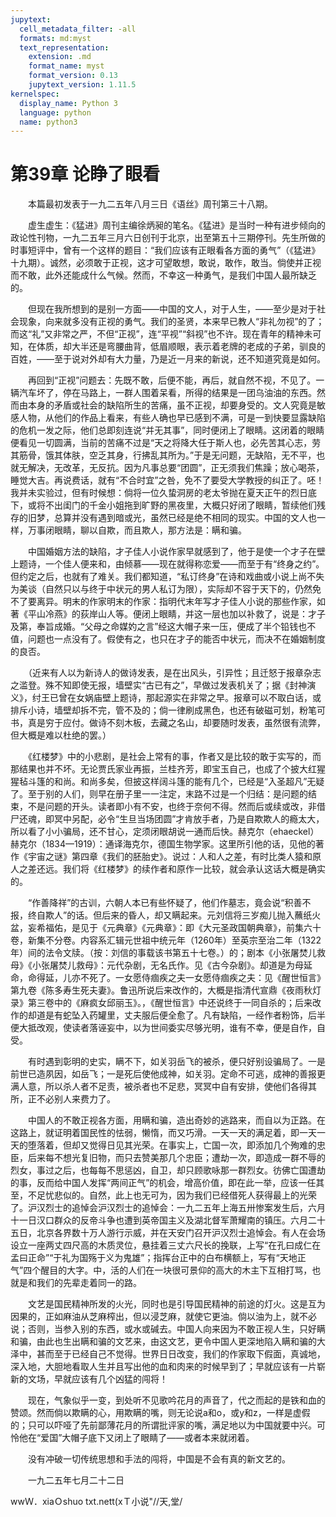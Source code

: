 ```yaml
---
jupytext:
  cell_metadata_filter: -all
  formats: md:myst
  text_representation:
    extension: .md
    format_name: myst
    format_version: 0.13
    jupytext_version: 1.11.5
kernelspec:
  display_name: Python 3
  language: python
  name: python3
---
```

# 第39章  论睁了眼看 

　　本篇最初发表于一九二五年八月三日《语丝》周刊第三十八期。 

　　虚生虚生：《猛进》周刊主编徐炳昶的笔名。《猛进》是当时一种有进步倾向的政论性刊物，一九二五年三月六日创刊于北京，出至第五十三期停刊。先生所做的时事短评中，曾有一个这样的题目：“我们应该有正眼看各方面的勇气”（《猛进》十九期）。诚然，必须敢于正视，这才可望敢想，敢说，敢作，敢当。倘使并正视而不敢，此外还能成什么气候。然而，不幸这一种勇气，是我们中国人最所缺乏的。 

　　但现在我所想到的是别一方面——中国的文人，对于人生，——至少是对于社会现象，向来就多没有正视的勇气。我们的圣贤，本来早已教人“非礼勿视”的了；而这“礼”又非常之严，不但“正视”，连“平视”“斜视”也不许。现在青年的精神未可知，在体质，却大半还是弯腰曲背，低眉顺眼，表示着老牌的老成的子弟，驯良的百姓，——至于说对外却有大力量，乃是近一月来的新说，还不知道究竟是如何。 

　　再回到“正视”问题去：先既不敢，后便不能，再后，就自然不视，不见了。一辆汽车坏了，停在马路上，一群人围着呆看，所得的结果是一团乌油油的东西。然而由本身的矛盾或社会的缺陷所生的苦痛，虽不正视，却要身受的。文人究竟是敏感人物，从他们的作品上看来，有些人确也早已感到不满，可是一到快要显露缺陷的危机一发之际，他们总即刻连说“并无其事”，同时便闭上了眼睛。这闭着的眼睛便看见一切圆满，当前的苦痛不过是“天之将降大任于斯人也，必先苦其心志，劳其筋骨，饿其体肤，空乏其身，行拂乱其所为。”于是无问题，无缺陷，无不平，也就无解决，无改革，无反抗。因为凡事总要“团圆”，正无须我们焦躁；放心喝茶，睡觉大吉。再说费话，就有“不合时宜”之咎，免不了要受大学教授的纠正了。呸！我并未实验过，但有时候想：倘将一位久蛰洞房的老太爷抛在夏天正午的烈日底下，或将不出闺门的千金小姐拖到旷野的黑夜里，大概只好闭了眼睛，暂续他们残存的旧梦，总算并没有遇到暗或光，虽然已经是绝不相同的现实。中国的文人也一样，万事闭眼睛，聊以自欺，而且欺人，那方法是：瞒和骗。 

　　中国婚姻方法的缺陷，才子佳人小说作家早就感到了，他于是使一个才子在壁上题诗，一个佳人便来和，由倾慕——现在就得称恋爱——而至于有“终身之约”。但约定之后，也就有了难关。我们都知道，“私订终身”在诗和戏曲或小说上尚不失为美谈（自然只以与终于中状元的男人私订为限），实际却不容于天下的，仍然免不了要离异。明末的作家明末的作家：指明代末年写才子佳人小说的那些作家，如著《平山冷燕》的荻岸山人等。便闭上眼睛，并这一层也加以补救了，说是：才子及第，奉旨成婚。“父母之命媒妁之言”经这大帽子来一压，便成了半个铅钱也不值，问题也一点没有了。假使有之，也只在才子的能否中状元，而决不在婚姻制度的良否。 

　　（近来有人以为新诗人的做诗发表，是在出风头，引异性；且迁怒于报章杂志之滥登。殊不知即使无报，墙壁实“古已有之”，早做过发表机关了；据《封神演义》，纣王已曾在女娲庙壁上题诗，那起源实在非常之早。报章可以不取白话，或排斥小诗，墙壁却拆不完，管不及的；倘一律刷成黑色，也还有破磁可划，粉笔可书，真是穷于应付。做诗不刻木板，去藏之名山，却要随时发表，虽然很有流弊，但大概是难以杜绝的罢。） 

　　《红楼梦》中的小悲剧，是社会上常有的事，作者又是比较的敢于实写的，而那结果也并不坏。无论贾氏家业再振，兰桂齐芳，即宝玉自己，也成了个披大红猩猩毡斗篷的和尚。和尚多矣，但披这样阔斗篷的能有几个，已经是“入圣超凡”无疑了。至于别的人们，则早在册子里一一注定，末路不过是一个归结：是问题的结束，不是问题的开头。读者即小有不安，也终于奈何不得。然而后或续或改，非借尸还魂，即冥中另配，必令“生旦当场团圆”才肯放手者，乃是自欺欺人的瘾太大，所以看了小小骗局，还不甘心，定须闭眼胡说一通而后快。赫克尔（ehaeckel）赫克尔（1834—1919）：通译海克尔，德国生物学家。这里所引他的话，见他的著作《宇宙之谜》第四章《我们的胚胎史》。说过：人和人之差，有时比类人猿和原人之差还远。我们将《红楼梦》的续作者和原作一比较，就会承认这话大概是确实的。 

　　“作善降祥”的古训，六朝人本已有些怀疑了，他们作墓志，竟会说“积善不报，终自欺人”的话。但后来的昏人，却又瞒起来。元刘信将三岁痴儿抛入蘸纸火盆，妄希福佑，是见于《元典章》《元典章》：即《大元圣政国朝典章》，前集六十卷，新集不分卷。内容系汇辑元世祖中统元年（1260年）至英宗至治二年（1322年）间的法令文牍。（按：刘信的事载该书第五十七卷。）的；剧本《小张屠焚儿救母》《小张屠焚儿救母》：元代杂剧，无名氏作。见《古今杂剧》。却道是为母延命，命得延，儿亦不死了。一女愿侍痼疾之夫一女愿侍痼疾之夫：见《醒世恒言》第九卷《陈多寿生死夫妻》。鲁迅所说后来改作的，大概是指清代宣鼎《夜雨秋灯录》第三卷中的《麻疯女邱丽玉》。，《醒世恒言》中还说终于一同自杀的；后来改作的却道是有蛇坠入药罐里，丈夫服后便全愈了。凡有缺陷，一经作者粉饰，后半便大抵改观，使读者落诬妄中，以为世间委实尽够光明，谁有不幸，便是自作，自受。 

　　有时遇到彰明的史实，瞒不下，如关羽岳飞的被杀，便只好别设骗局了。一是前世已造夙因，如岳飞；一是死后使他成神，如关羽。定命不可逃，成神的善报更满人意，所以杀人者不足责，被杀者也不足悲，冥冥中自有安排，使他们各得其所，正不必别人来费力了。 

　　中国人的不敢正视各方面，用瞒和骗，造出奇妙的逃路来，而自以为正路。在这路上，就证明着国民性的怯弱，懒惰，而又巧滑。一天一天的满足着，即一天一天的堕落着，但却又觉得日见其光荣。在事实上，亡国一次，即添加几个殉难的忠臣，后来每不想光复旧物，而只去赞美那几个忠臣；遭劫一次，即造成一群不辱的烈女，事过之后，也每每不思惩凶，自卫，却只顾歌咏那一群烈女。彷佛亡国遭劫的事，反而给中国人发挥“两间正气”的机会，增高价值，即在此一举，应该一任其至，不足忧悲似的。自然，此上也无可为，因为我们已经借死人获得最上的光荣了。沪汉烈士的追悼会沪汉烈士的追悼会：一九二五年上海五卅惨案发生后，六月十一日汉口群众的反帝斗争也遭到英帝国主义及湖北督军萧耀南的镇压。六月二十五日，北京各界数十万人游行示威，并在天安门召开沪汉烈士追悼会。有人在会场设立一座两丈四尺高的木质灵位，悬挂着三丈六尺长的挽联，上写“在孔曰成仁在孟曰正命”“于礼为国殇于义为鬼雄”；指挥台正中的白布横额上，写有“天地正气”四个醒目的大字。中，活的人们在一块很可景仰的高大的木主下互相打骂，也就是和我们的先辈走着同一的路。 

　　文艺是国民精神所发的火光，同时也是引导国民精神的前途的灯火。这是互为因果的，正如麻油从芝麻榨出，但以浸芝麻，就使它更油。倘以油为上，就不必说；否则，当参入别的东西，或水或碱去。中国人向来因为不敢正视人生，只好瞒和骗，由此也生出瞒和骗的文艺来，由这文艺，更令中国人更深地陷入瞒和骗的大泽中，甚而至于已经自己不觉得。世界日日改变，我们的作家取下假面，真诚地，深入地，大胆地看取人生并且写出他的血和肉来的时候早到了；早就应该有一片崭新的文场，早就应该有几个凶猛的闯将！ 

　　现在，气象似乎一变，到处听不见歌吟花月的声音了，代之而起的是铁和血的赞颂。然而倘以欺瞒的心，用欺瞒的嘴，则无论说a和o，或y和z，一样是虚假的；只可以吓哑了先前鄙薄花月的所谓批评家的嘴，满足地以为中国就要中兴。可怜他在“爱国”大帽子底下又闭上了眼睛了——或者本来就闭着。 

　　没有冲破一切传统思想和手法的闯将，中国是不会有真的新文艺的。 

　　一九二五年七月二十二日 

wwＷ．xiaＯshuo txt.nett(xＴ小说"//天,堂/ 

